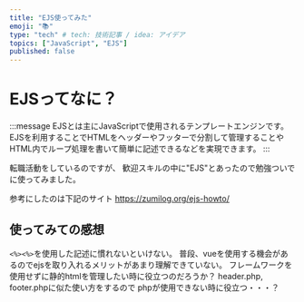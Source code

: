 ```yaml
---
title: "EJS使ってみた"
emoji: "📚"
type: "tech" # tech: 技術記事 / idea: アイデア
topics: ["JavaScript", "EJS"]
published: false
---
```

# EJSってなに？

:::message
EJSとは主にJavaScriptで使用されるテンプレートエンジンです。EJSを利用することでHTMLをヘッダーやフッターで分割して管理することやHTML内でループ処理を書いて簡単に記述できるなどを実現できます。
:::

転職活動をしているのですが、
歓迎スキルの中に"EJS"とあったので勉強ついでに使ってみました。

参考にしたのは下記のサイト
https://zumilog.org/ejs-howto/

## 使ってみての感想
`<%><%>`を使用した記述に慣れないといけない。
普段、vueを使用する機会があるのでejsを取り入れるメリットがあまり理解できていない。
フレームワークを使用せずに静的htmlを管理したい時に役立つのだろうか？
header.php, footer.phpに似た使い方をするので
phpが使用できない時に役立つ・・・？